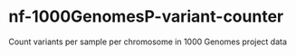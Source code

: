 # nf-1000GenomesP-variant-counter
Count variants per sample per chromosome in 1000 Genomes project data
